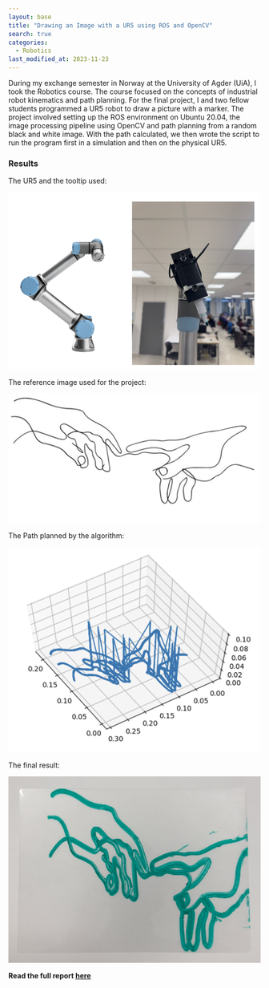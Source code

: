 ```yaml
---
layout: base
title: "Drawing an Image with a UR5 using ROS and OpenCV"
search: true
categories: 
  - Robotics
last_modified_at: 2023-11-23
---
```


During my exchange semester in Norway at the University of Agder (UiA), I took the Robotics course. The course focused on the concepts of industrial robot kinematics and path planning. For the final project, I and two fellow students programmed a UR5 robot to draw a picture with a marker. The project involved setting up the ROS environment on Ubuntu 20.04, the image processing pipeline using OpenCV and path planning from a random black and white image. With the path calculated, we then wrote the script to run the program first in a simulation and then on the physical UR5. 

### Results

The UR5 and the tooltip used:

![Robot](/assets/image/roboticsUIA/UR5andTooltip.png)

The reference image used for the project:

![Reference Image](/assets/image/roboticsUIA/ReferenceImage.png)

The Path planned by the algorithm:

![Path](/assets/image/roboticsUIA/Path.png)

The final result:

![Path](/assets/image/roboticsUIA/FinalResult.png)

**Read the full report [here](/assets/pdf/Report_Robotics_UiA.pdf)**
